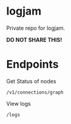 # logjam

Private repo for logjam.

**DO NOT SHARE THIS!**

# Endpoints 
Get Status of nodes
```
/v1/connections/graph
```

View logs
```
/logs
```